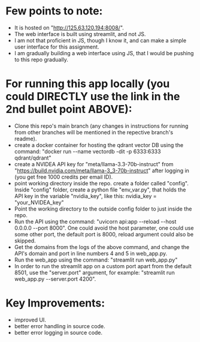# Few points to note:

- It is hosted on "http://125.63.120.194:8008/".
- The web interface is built using streamlit, and not JS.
- I am not that proficient in JS, though I know it, and can make a simple user interface for this assignment.
- I am gradually building a web interface using JS, that I would be pushing to this repo gradually.

# For running this app locally (you could DIRECTLY use the link in the 2nd bullet point ABOVE):

- Clone this repo's main branch (any changes in instructions for running from other branches will be mentioned in the repective branch's readme).
- create a docker container for hosting the qdrant vector DB using the command: "docker run --name vectordb -dit -p 6333:6333 qdrant/qdrant"
- create a NVIDEA API key for "meta/llama-3.3-70b-instruct" from "https://build.nvidia.com/meta/llama-3_3-70b-instruct" after logging in (you get free 1000 credits per email ID).
- point working directory inside the repo. create a folder called "config". Inside "config" folder, create a python file "env_var.py", that holds the API key in the variable "nvidia_key", like this:
nvidia_key = "your_NVIDEA_key"
- Point the working directory to the outside config folder to just inside the repo.
- Run the API using the command: "uvicorn api:app --reload --host 0.0.0.0 --port 8000". One could avoid the host parameter, one could use some other port, the default port is 8000, reload argument could also be skipped.
- Get the domains from the logs of the above command, and change the API's domain and port in line numbers 4 and 5 in web_app.py.
- Run the web_app using the command: "streamlit run web_app.py"
- In order to run the streamlit app on a custom port apart from the default 8501, use the "server.port" argument, for example: "streamlit run web_app.py --server.port 4200".

 # Key Improvements:

- improved UI.
- better error handling in source code.
- better error logging in source code.
